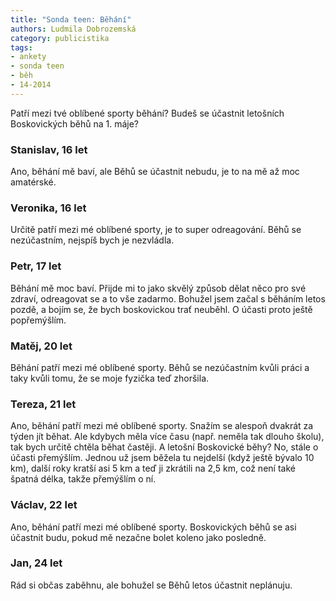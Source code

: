 ```yaml
---
title: "Sonda teen: Běhání"
authors: Ludmila Dobrozemská
category: publicistika
tags:
- ankety
- sonda teen
- běh
- 14-2014
---
```


Patří mezi tvé oblíbené sporty běhání? Budeš se účastnit letošních Boskovických běhů na 1. máje?

### Stanislav, 16 let

Ano, běhání mě baví, ale Běhů se účastnit nebudu, je to na mě až moc amatérské.

### Veronika, 16 let

Určitě patří mezi mé oblíbené sporty, je to super odreagování. Běhů se nezúčastním, nejspíš bych je nezvládla.

### Petr, 17 let

Běhání mě moc baví. Přijde mi to jako skvělý způsob dělat něco pro své zdraví, odreagovat se a to vše zadarmo. Bohužel jsem začal s běháním letos pozdě, a bojím se, že bych boskovickou trať neuběhl. O účasti proto ještě popřemýšlím.

### Matěj, 20 let

Běhání patří mezi mé oblíbené sporty. Běhů se nezúčastním kvůli práci a taky kvůli tomu, že se moje fyzička teď zhoršila.

### Tereza, 21 let

Ano, běhání patří mezi mé oblíbené sporty. Snažím se alespoň dvakrát za týden jít běhat. Ale kdybych měla více času (např. neměla tak dlouho školu), tak bych určitě chtěla běhat častěji. A letošní Boskovické běhy? No, stále o účasti přemýšlím. Jednou už jsem běžela tu nejdelší (když ještě bývalo 10 km), další roky kratší asi 5 km a teď ji zkrátili na 2,5 km, což není také špatná délka, takže přemýšlím o ní.

### Václav, 22 let

Ano, běhání patří mezi mé oblíbené sporty. Boskovických běhů se asi účastnit budu, pokud mě nezačne bolet koleno jako posledně.

### Jan, 24 let

Rád si občas zaběhnu, ale bohužel se Běhů letos účastnit neplánuju.
